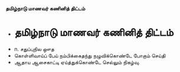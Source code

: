 **தமிழ்நாடு மாணவர் கணினித் திட்டம்**
- # தமிழ்நாடு மாணவர் கணினித் திட்டம்
- n. சதுப்புநில ஔத
- கொள்ளிவாய்ப் பேய் நம்பிக்கைதந்து நழுவிக்கொண்டே போகும் செய்தி
- ஆதாய ஆசைகாட்டி ஏய்த்துக்கொண்டே செல்லும் நிகழ்வு.

